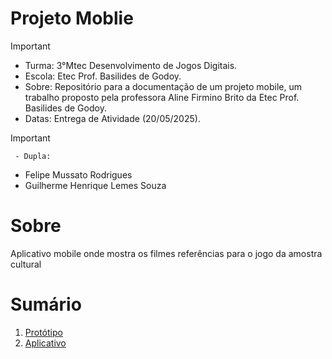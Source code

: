 # Projeto Moblie
>[!Important]
>- Turma: 3°Mtec Desenvolvimento de Jogos Digitais.
>- Escola: Etec Prof. Basilides de Godoy.
>- Sobre: Repositório para a documentação de um projeto mobile, um trabalho proposto pela professora Aline Firmino Brito da Etec Prof. Basilides de Godoy.
>- Datas: Entrega de Atividade (20/05/2025).

>[!Important]
 > ` - Dupla:`
>- Felipe Mussato Rodrigues
>- Guilherme Henrique Lemes Souza


# Sobre

Aplicativo mobile onde mostra os filmes referências para o jogo da amostra cultural 

# Sumário

1. [Protótipo]()<br>
2. [Aplicativo]()<br>
